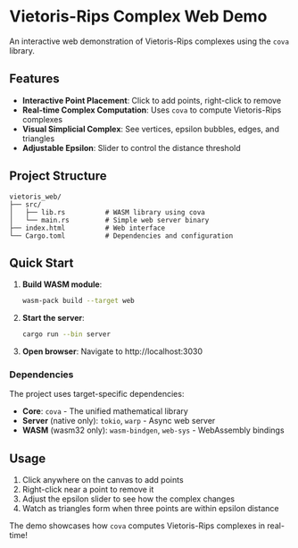 # Vietoris-Rips Complex Web Demo

An interactive web demonstration of Vietoris-Rips complexes using the `cova` library.

## Features

- **Interactive Point Placement**: Click to add points, right-click to remove
- **Real-time Complex Computation**: Uses `cova` to compute Vietoris-Rips complexes
- **Visual Simplicial Complex**: See vertices, epsilon bubbles, edges, and triangles
- **Adjustable Epsilon**: Slider to control the distance threshold

## Project Structure

```
vietoris_web/
├── src/
│   ├── lib.rs          # WASM library using cova
│   └── main.rs         # Simple web server binary
├── index.html          # Web interface
└── Cargo.toml          # Dependencies and configuration
```

## Quick Start

1. **Build WASM module**:
   ```bash
   wasm-pack build --target web
   ```

2. **Start the server**:
   ```bash
   cargo run --bin server
   ```

3. **Open browser**: Navigate to http://localhost:3030

### Dependencies

The project uses target-specific dependencies:

- **Core**: `cova` - The unified mathematical library
- **Server** (native only): `tokio`, `warp` - Async web server
- **WASM** (wasm32 only): `wasm-bindgen`, `web-sys` - WebAssembly bindings

## Usage

1. Click anywhere on the canvas to add points
2. Right-click near a point to remove it
3. Adjust the epsilon slider to see how the complex changes
4. Watch as triangles form when three points are within epsilon distance

The demo showcases how `cova` computes Vietoris-Rips complexes in real-time! 